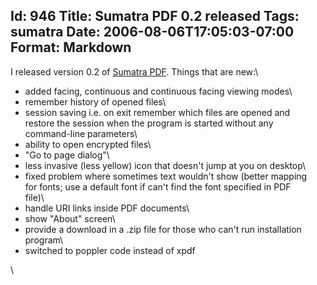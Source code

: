 Id: 946
Title: Sumatra PDF 0.2 released
Tags: sumatra
Date: 2006-08-06T17:05:03-07:00
Format: Markdown
--------------
I released version 0.2 of [Sumatra
PDF](http://blog.kowalczyk.info/software/sumatrapdf/). Things that are
new:\

-   added facing, continuous and continuous facing viewing modes\
-   remember history of opened files\
-   session saving i.e. on exit remember which files are opened and\
    restore the session when the program is started without any\
    command-line parameters\
-   ability to open encrypted files\
-   "Go to page dialog"\
-   less invasive (less yellow) icon that doesn't jump at you on
    desktop\
-   fixed problem where sometimes text wouldn't show (better mapping\
    for fonts; use a default font if can't find the font specified in
    PDF\
    file)\
-   handle URI links inside PDF documents\
-   show "About" screen\
-   provide a download in a .zip file for those who can't run
    installation program\
-   switched to poppler code instead of xpdf

\

